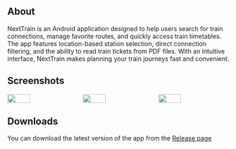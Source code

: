## About
NextTrain is an Android application designed to help users search for train connections, manage favorite routes, and quickly access train timetables. The app features location-based station selection, direct connection filtering, and the ability to read train tickets from PDF files. With an intuitive interface, NextTrain makes planning your train journeys fast and convenient.

## Screenshots
<div style="display: flex; justify-content: space-between;">
  <img src="https://github.com/user-attachments/assets/74b36628-ceba-479c-a8fe-085048cd2071" width="32%" />
  <img src="https://github.com/user-attachments/assets/f320a78a-f23a-4819-8754-d7e00ae0e457" width="32%" />
  <img src="https://github.com/user-attachments/assets/17d0594c-45c0-4067-90a1-3698036aaf9d" width="32%" />
</div>

## Downloads
You can download the latest version of the app from the <a href="https://github.com/T4IK0N/NextTrain/releases">Release page</a>
